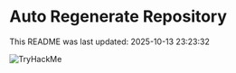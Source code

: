 # Auto Regenerate Repository

This README was last updated: 2025-10-13 23:23:32

 ![TryHackMe](https://tryhackme.com/badge/533634)